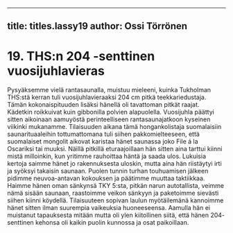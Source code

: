 
---

title: titles.lassy19
author: Ossi Törrönen
---


    
# 19. THS:n 204 -senttinen vuosijuhlavieras

Pysyäksemme vielä rantasaunalla, muistuu mieleeni, kuinka Tukholman THS:stä kerran tuli vuosijuhlavieraaksi 204 cm 
pitkä teekkariedustaja. Tämän kokonaispituuden lisäksi hänellä oli tavattoman pitkät raajat. Kädetkin roikkuivat kuin 
gibbonilla polvien alapuolella. Vuosijuhla päättyi sitten aikoinaan aamuyöstä perinteelliseen rantasaunajatkoon kyseinen 
viikinki mukanamme. Tilaisuuden aikana tämä hongankolistaja suomalaisiin saunarituaaleihin tottumattomana tuli siihen 
pakkomielteeseen, että suomalaiset mongolit aikovat karistaa hänet saunassa joko File á la Oscariksi tai muuksi. Näillä 
pitkillä eturaajoillaan hän sitten aina tarttui kiinni mistä milloinkin, kun yritimme rauhoittaa häntä ja saada ulos. Lukuisia 
kertoja saimme hänet jo rakennuksesta uloskin, mutta aina hän riistäytyi irti ja syöksyi takaisin saunaan. Puolen tunnin 
turhan touhuamisen jälkeen pidimme neuvoa-antavan kokouksen ja päätimme muuttaa taktiikkaa. Haimme hänen oman 
sänkynsä TKY 5:sta, pitkän narun autotallista, veimme nämä sisään saunaan, raastoimme veikon sänkyyn ja paketoimme 
sievästi siihen kiinni köydellä. Tilaisuuteen sopivan laulun myötäilemänä kannoimme hänet sitten ilman suurempia 
vaikeuksia huoneeseensa. Aamulla hän ei muistanut tapauksesta mitään mutta oli ylen kiitollinen siitä, että hänen 204-
senttinen kehonsa oli kaikin puolin kunnossa ja osat paikoillaan.
